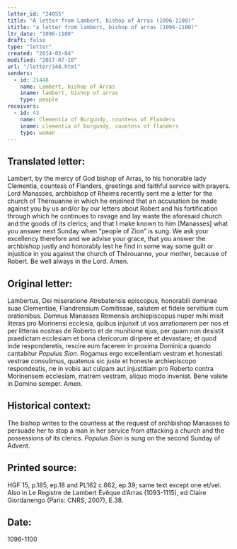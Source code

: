 ```yaml
---
letter_id: "24055"
title: "A letter from Lambert, bishop of Arras (1096-1100)"
ititle: "a letter from lambert, bishop of arras (1096-1100)"
ltr_date: "1096-1100"
draft: false
type: "letter"
created: "2014-03-04"
modified: "2017-07-18"
url: "/letter/348.html"
senders:
  - id: 21448
    name: Lambert, bishop of Arras
    iname: lambert, bishop of arras
    type: people
receivers:
  - id: 43
    name: Clementia of Burgundy, countess of Flanders
    iname: clementia of burgundy, countess of flanders
    type: woman
---
```

<h2> Translated letter:</h2><p>Lambert, by the mercy of God bishop of Arras, to his honorable lady Clementia, countess of Flanders, greetings and faithful service with prayers. Lord Manasses, archbishop of Rheims recently sent me a letter for the church of Thérouanne in which he enjoined that an accusation be made against you by us and/or by our letters about Robert and his fortification through which he continues to ravage and lay waste the aforesaid church and the goods of its clerics; and that I make known to him [Manasses] what you answer next Sunday when “people of Zion” is sung. We ask your excellency therefore and we advise your grace, that you answer the archbishop justly and honorably lest he find in some way some guilt or injustice in you against the church of Thérouanne, your mother, because of Robert. Be well always in the Lord. Amen.</p><h2 class="mt-4"> Original letter:</h2><p>Lambertus, Dei miseratione Atrebatensis episcopus, honorabili dominae suae Clementiae, Flandrensium Comitissae, salutem et fidele servitium cum orationibus. Domnus Manasses Remensis archiepiscopus nuper mihi misit literas pro Morinensi ecclesia, quibus injunxit ut vos arrationarem per nos et per litteras nostras de Roberto et de munitione ejus, per quam non desistit praedictam ecclesiam et bona clericorum diripere et devastare; et quod inde responderetis, rescire eum facerem in proxima Dominica quando cantabitur <em>Populus Sion</em>. Rogamus ergo excellentiam vestram et honestati vestrae consulimus, quatenus sic juste et honeste archiepiscopo respondeatis, ne in vobis aut culpam aut injustitiam pro Roberto contra Morinensem ecclesiam, matrem vestram, aliquo modo inveniat. Bene valete in Domino semper. Amen.</p><h2 class="mt-4"> Historical context:</h2><p>The bishop writes to the countess at the request of archbishop Manasses to persuade her to stop a man in her service from attacking a church and the possessions of its clerics. <em>Populus Sion</em> is sung on the second Sunday of Advent.</p><h2 class="mt-4"> Printed source:</h2>HGF 15, p.185, ep.18 and PL162 c.662, ep.39; same text except one et/vel.  Also in Le Registre de Lambert Évêque d’Arras (1093-1115), ed Claire Giordanengo (Paris:  CNRS, 2007), E.38.
<h2 class="mt-4"> Date:</h2>1096-1100